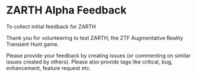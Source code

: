 # ZARTH Alpha Feedback

To collect initial feedback for ZARTH

Thank you for volunteering to test ZARTH, the ZTF Augmentative Reality Transient Hunt game.

Please provide your feedback by creating issues (or commenting on similar issues created by others). Please also provide tags like critical, bug, enhancement, feature request etc.
